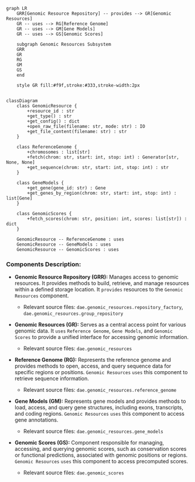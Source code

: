 ```mermaid
graph LR
    GRR[Genomic Resource Repository] -- provides --> GR[Genomic Resources]
    GR -- uses --> RG[Reference Genome]
    GR -- uses --> GM[Gene Models]
    GR -- uses --> GS[Genomic Scores]

    subgraph Genomic Resources Subsystem
    GRR
    GR
    RG
    GM
    GS
    end

    style GR fill:#f9f,stroke:#333,stroke-width:2px


classDiagram
    class GenomicResource {
        +resource_id : str
        +get_type() : str
        +get_config() : dict
        +open_raw_file(filename: str, mode: str) : IO
        +get_file_content(filename: str) : str
    }

    class ReferenceGenome {
        +chromosomes : list[str]
        +fetch(chrom: str, start: int, stop: int) : Generator[str, None, None]
        +get_sequence(chrom: str, start: int, stop: int) : str
    }

    class GeneModels {
        +get_gene(gene_id: str) : Gene
        +get_genes_by_region(chrom: str, start: int, stop: int) : list[Gene]
    }

    class GenomicScores {
        +fetch_scores(chrom: str, position: int, scores: list[str]) : dict
    }

    GenomicResource -- ReferenceGenome : uses
    GenomicResource -- GeneModels : uses
    GenomicResource -- GenomicScores : uses
```

### Components Description:

*   **Genomic Resource Repository (GRR):** Manages access to genomic resources. It provides methods to build, retrieve, and manage resources within a defined storage location. It `provides` resources to the `Genomic Resources` component.
    *   Relevant source files: `dae.genomic_resources.repository_factory`, `dae.genomic_resources.group_repository`

*   **Genomic Resources (GR):** Serves as a central access point for various genomic data. It `uses` `Reference Genome`, `Gene Models`, and `Genomic Scores` to provide a unified interface for accessing genomic information.
    *   Relevant source files: `dae.genomic_resources`

*   **Reference Genome (RG):** Represents the reference genome and provides methods to open, access, and query sequence data for specific regions or positions. `Genomic Resources` `uses` this component to retrieve sequence information.
    *   Relevant source files: `dae.genomic_resources.reference_genome`

*   **Gene Models (GM):** Represents gene models and provides methods to load, access, and query gene structures, including exons, transcripts, and coding regions. `Genomic Resources` `uses` this component to access gene annotations.
    *   Relevant source files: `dae.genomic_resources.gene_models`

*   **Genomic Scores (GS):** Component responsible for managing, accessing, and querying genomic scores, such as conservation scores or functional predictions, associated with genomic positions or regions. `Genomic Resources` `uses` this component to access precomputed scores.
    *   Relevant source files: `dae.genomic_scores`